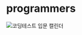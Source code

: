 # programmers

![코딩테스트 입문 캘린더](https://user-images.githubusercontent.com/118183308/216514978-f5dce59e-23b6-437a-b33f-5d3d5f804e3e.png)
